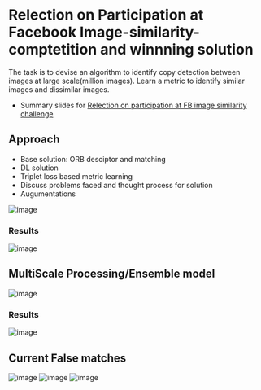 # Relection on Participation at Facebook Image-similarity-comptetition and winnning solution

The task is to devise an algorithm to identify copy detection between images at large scale(million images). 
Learn a metric to identify similar images and dissimilar images.

- Summary slides for [Relection on participation at FB image similarity challenge](/Reflection%20on%20participation%20at%20FB%20image%20similarity%20challenge.pdf)

## Approach
- Base solution: ORB desciptor and matching
- DL solution
- Triplet loss based metric learning
- Discuss problems faced and thought process for solution
- Augumentations

![image](https://user-images.githubusercontent.com/26102326/165581128-dbfa63cc-530f-4f2f-8ef1-7130f1dc8867.png)

###  Results
![image](https://user-images.githubusercontent.com/26102326/165580430-03bd79fe-a9a2-4052-8181-3a2bda352f7d.png)

## MultiScale Processing/Ensemble model
![image](https://user-images.githubusercontent.com/26102326/165580772-785cbff5-3ff5-469f-88c4-8d2993e95d3a.png)
### Results
![image](https://user-images.githubusercontent.com/26102326/165580883-92a585ae-fd77-4b2b-b862-6001e336eee7.png)

## Current False matches
![image](https://user-images.githubusercontent.com/26102326/165581269-8e460003-f704-4523-841d-cae2d3d68872.png)
![image](https://user-images.githubusercontent.com/26102326/165581323-71378fe9-57e5-4c2b-9ade-7c10ffcba2ec.png)
![image](https://user-images.githubusercontent.com/26102326/165581351-16c05b25-f02a-4fa6-95b8-b4bd4445151f.png)



